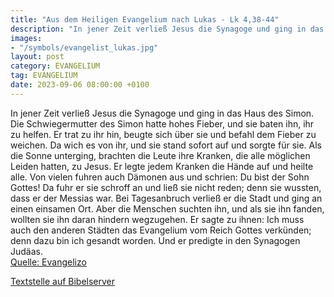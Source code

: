 ```yaml
---
title: "Aus dem Heiligen Evangelium nach Lukas - Lk 4,38-44"
description: "In jener Zeit verließ Jesus die Synagoge und ging in das Haus des Simon. Die Schwiegermutter des Simon hatte hohes Fieber, und sie baten ihn, ihr zu helfen. Er trat zu ihr hin, beugte sich über sie und befahl dem Fieber zu weichen. Da wich es von ihr, und sie stand sofort auf und...."
images:
- "/symbols/evangelist_lukas.jpg"
layout: post
category: EVANGELIUM
tag: EVANGELIUM
date: 2023-09-06 08:00:00 +0100
---
```

In jener Zeit verließ Jesus die Synagoge und ging in das Haus des Simon. Die Schwiegermutter des Simon hatte hohes Fieber, und sie baten ihn, ihr zu helfen.
Er trat zu ihr hin, beugte sich über sie und befahl dem Fieber zu weichen. Da wich es von ihr, und sie stand sofort auf und sorgte für sie.<!--more-->
Als die Sonne unterging, brachten die Leute ihre Kranken, die alle möglichen Leiden hatten, zu Jesus. Er legte jedem Kranken die Hände auf und heilte alle.
Von vielen fuhren auch Dämonen aus und schrien: Du bist der Sohn Gottes! Da fuhr er sie schroff an und ließ sie nicht reden; denn sie wussten, dass er der Messias war.
Bei Tagesanbruch verließ er die Stadt und ging an einen einsamen Ort. Aber die Menschen suchten ihn, und als sie ihn fanden, wollten sie ihn daran hindern wegzugehen.
Er sagte zu ihnen: Ich muss auch den anderen Städten das Evangelium vom Reich Gottes verkünden; denn dazu bin ich gesandt worden.
Und er predigte in den Synagogen Judäas.<br>
[Quelle: Evangelizo](https://evangeliumtagfuertag.org/DE/gospel)

[Textstelle auf Bibelserver](https://www.bibleserver.com/EU/Lukas4,38-44)

